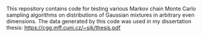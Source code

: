 This repository contains code for testing various Markov chain Monte Carlo sampling algorithms on distributions of Gaussian mixtures in arbitrary even dimensions. 
The data generated by this code was used in my dissertation thesis: https://cgg.mff.cuni.cz/~sik/thesis.pdf
